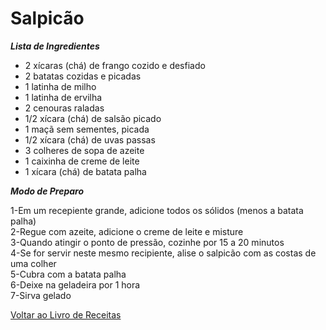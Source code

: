 # Salpicão

_**Lista de Ingredientes**_

* 2 xícaras (chá) de frango cozido e desfiado
* 2 batatas cozidas e picadas
* 1 latinha de milho
* 1 latinha de ervilha
* 2 cenouras raladas
* 1/2 xícara (chá) de salsão picado
* 1 maçã sem sementes, picada
* 1/2 xícara (chá) de uvas passas
* 3 colheres de sopa de azeite
* 1 caixinha de creme de leite
* 1 xícara (chá) de batata palha

_**Modo de Preparo**_

1-Em um recepiente grande, adicione todos os sólidos (menos a batata palha)<br>
2-Regue com azeite, adicione o creme de leite e misture<br>
3-Quando atingir o ponto de pressão, cozinhe por 15 a 20 minutos<br>
4-Se for servir neste mesmo recipiente, alise o salpicão com as costas de uma colher<br>
5-Cubra com a batata palha<br>
6-Deixe na geladeira por 1 hora<br>
7-Sirva gelado


[Voltar ao Livro de Receitas](https://github.com/ERC885555/livro-receitas)